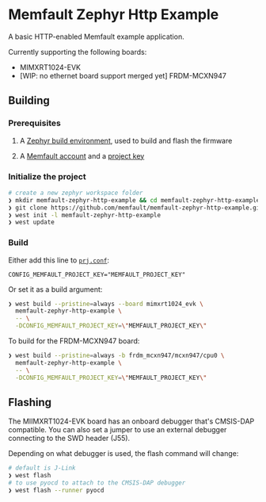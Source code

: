 # Memfault Zephyr Http Example

A basic HTTP-enabled Memfault example application.

Currently supporting the following boards:

- MIMXRT1024-EVK
- [WIP: no ethernet board support merged yet] FRDM-MCXN947

## Building

### Prerequisites

1. A [Zephyr build
environment](https://docs.zephyrproject.org/latest/getting_started/index.html),
used to build and flash the firmware

2. A [Memfault account](https://mflt.io/create-key/nxp-imx-rt) and a [project
   key](https://mflt.io/project-key)

### Initialize the project

```bash
# create a new zephyr workspace folder
❯ mkdir memfault-zephyr-http-example && cd memfault-zephyr-http-example
❯ git clone https://github.com/memfault/memfault-zephyr-http-example.git
❯ west init -l memfault-zephyr-http-example
❯ west update
```

### Build

Either add this line to [`prj.conf`](prj.conf):

```shell
CONFIG_MEMFAULT_PROJECT_KEY="MEMFAULT_PROJECT_KEY"
```

Or set it as a build argument:

```bash
❯ west build --pristine=always --board mimxrt1024_evk \
  memfault-zephyr-http-example \
  -- \
  -DCONFIG_MEMFAULT_PROJECT_KEY=\"MEMFAULT_PROJECT_KEY\"
```

To build for the FRDM-MCXN947 board:

```bash
❯ west build --pristine=always -b frdm_mcxn947/mcxn947/cpu0 \
  memfault-zephyr-http-example \
  -- \
  -DCONFIG_MEMFAULT_PROJECT_KEY=\"MEMFAULT_PROJECT_KEY\"
```

## Flashing

The MIIMXRT1024-EVK board has an onboard debugger that's CMSIS-DAP compatible.
You can also set a jumper to use an external debugger connecting to the SWD
header (J55).

Depending on what debugger is used, the flash command will change:

```bash
# default is J-Link
❯ west flash
# to use pyocd to attach to the CMSIS-DAP debugger
❯ west flash --runner pyocd
```
